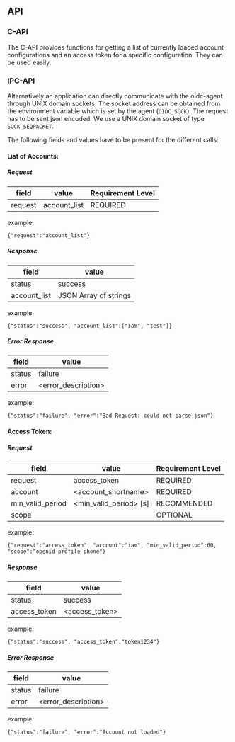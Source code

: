 ## API
### C-API
The C-API provides functions for getting a list of currently loaded account 
configurations and an access token for a specific configuration. They can be 
used easily. 

### IPC-API
Alternatively an application can directly communicate with the oidc-agent through UNIX domain sockets. The socket address can be obtained from the environment variable which is set by the agent (```OIDC_SOCK```). The request has to be sent json encoded. We use a UNIX domain socket of type ```SOCK_SEQPACKET```.

The following fields and values have to be present for the different calls:

#### List of Accounts:
##### Request
| field   | value         | Requirement Level |
|---------|---------------|-------------------|
| request | account_list  | REQUIRED          |

example:
```
{"request":"account_list"}
```

##### Response
| field         | value                 |
|---------------|-----------------------|
| status        | success               |
| account_list  | JSON Array of strings |

example:
```
{"status":"success", "account_list":["iam", "test"]}
```

##### Error Response
| field  | value               |
|--------|---------------------|
| status | failure             |
| error  | <error_description> |

example:
```
{"status":"failure", "error":"Bad Request: could not parse json"}
```

#### Access Token:
##### Request
| field            | value                            | Requirement Level |
|------------------|----------------------------------|-------------------|
| request          | access_token                     | REQUIRED          |
| account          | <account_shortname>              | REQUIRED          |
| min_valid_period | <min_valid_period> [s]           | RECOMMENDED       |
| scope            | <space delimited list of scopes> | OPTIONAL          |

example:
```
{"request":"access_token", "account":"iam", "min_valid_period":60,
"scope":"openid profile phone"}
```

##### Response
| field        | value          |
|--------------|----------------|
| status       | success        |
| access_token | <access_token> |

example:
```
{"status":"success", "access_token":"token1234"}
```

##### Error Response
| field  | value               |
|--------|---------------------|
| status | failure             |
| error  | <error_description> |

example:
```
{"status":"failure", "error":"Account not loaded"}
```
